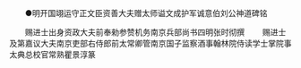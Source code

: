 <!-- { "loadSidebar": true } -->

　　●明开国翊运守正文臣资善大夫赠太师谥文成护军诚意伯刘公神道碑铭 

　　赐进士出身资政大夫前奉勑参赞机务南京兵部尚书四明张时彻撰 
　　赐进士及第嘉议大夫南京吏部右侍郎前太常卿管南京国子监察酒事翰林院侍读学士掌院事　太典总校官常熟瞿景淳篆 
